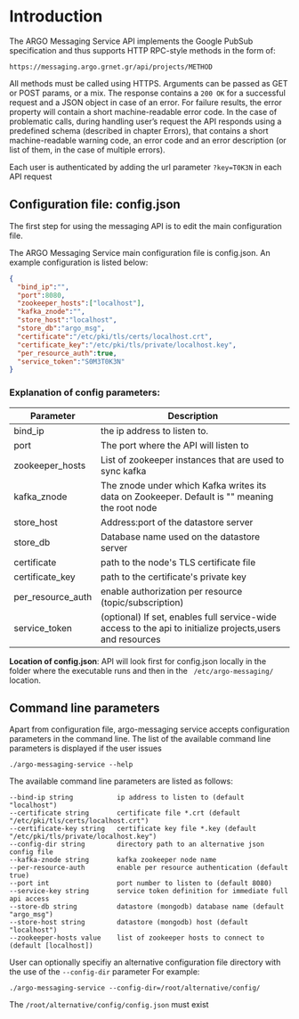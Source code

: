# Introduction
The ARGO Messaging Service API implements the Google PubSub specification and thus supports HTTP RPC-style methods in the form of:

 `https://messaging.argo.grnet.gr/api/projects/METHOD`

All methods must be called using HTTPS. Arguments can be passed as GET or POST params, or a mix. The response contains a `200 OK` for a successful request and a JSON object in case of an error. For failure results, the error property will contain a short machine-readable error code. In the case of problematic calls,  during handling user’s request the API responds using a predefined schema (described in chapter Errors), that contains a short machine-readable warning code, an error code and an error description  (or list of them, in the case of multiple errors).

Each user is authenticated by adding the url parameter `?key=T0K3N` in each API request

## Configuration file: config.json

The first step for using the messaging API is to edit the main configuration file.

The ARGO Messaging Service main configuration file is config.json. An example configuration is listed below:

```json
{
  "bind_ip":"",
  "port":8080,
  "zookeeper_hosts":["localhost"],
  "kafka_znode":"",
  "store_host":"localhost",
  "store_db":"argo_msg",
  "certificate":"/etc/pki/tls/certs/localhost.crt",
  "certificate_key":"/etc/pki/tls/private/localhost.key",
  "per_resource_auth":true,
  "service_token":"S0M3T0K3N"
}
```

### Explanation of config parameters:

Parameter | Description
--------- | -----------
bind_ip | the ip address to listen to.
port | The port where the API will listen to
zookeeper_hosts | List of zookeeper instances that are used to sync kafka
kafka_znode | The znode under which Kafka writes its data on Zookeeper. Default is "" meaning the root node
store_host | Address:port of the datastore server
store_db | Database name used on the datastore server
certificate | path to the node's TLS certificate file
certificate_key | path to the certificate's private key
per_resource_auth | enable authorization per resource (topic/subscription)
service_token | (optional) If set, enables full service-wide access to the api to initialize projects,users and resources  

**Location of config.json**: API will look first for config.json locally in the folder where the executable runs and then in the ` /etc/argo-messaging/`  location.


## Command line parameters
Apart from configuration file, argo-messaging service accepts configuration parameters in the command line. The list of the available command line parameters is displayed
if the user issues
```
./argo-messaging-service --help
```
The available command line parameters are listed as follows:
```
--bind-ip string           ip address to listen to (default "localhost")
--certificate string       certificate file *.crt (default "/etc/pki/tls/certs/localhost.crt")
--certificate-key string   certificate key file *.key (default "/etc/pki/tls/private/localhost.key")
--config-dir string        directory path to an alternative json config file
--kafka-znode string       kafka zookeeper node name
--per-resource-auth        enable per resource authentication (default true)
--port int                 port number to listen to (default 8080)
--service-key string       service token definition for immediate full api access
--store-db string          datastore (mongodb) database name (default "argo_msg")
--store-host string        datastore (mongodb) host (default "localhost")
--zookeeper-hosts value    list of zookeeper hosts to connect to (default [localhost])
```

User can optionally specifiy an alternative configuration file directory with the use of the `--config-dir` parameter
For example:
```
./argo-messaging-service --config-dir=/root/alternative/config/
```
The `/root/alternative/config/config.json` must exist
